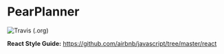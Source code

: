 # PearPlanner
<img alt="Travis (.org)" src="https://img.shields.io/travis/nfirme/pearplanner">

**React Style Guide:**
 https://github.com/airbnb/javascript/tree/master/react 
```
